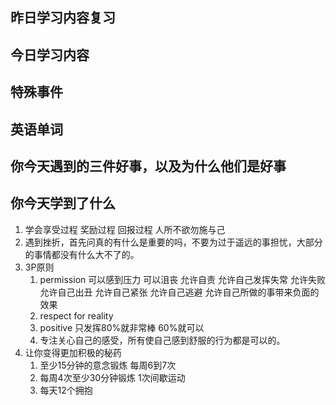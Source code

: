## 昨日学习内容复习
## 今日学习内容
## 特殊事件
## 英语单词
## 你今天遇到的三件好事，以及为什么他们是好事
## 你今天学到了什么
1. 学会享受过程 奖励过程 回报过程 人所不欲勿施与己
2. 遇到挫折，首先问真的有什么是重要的吗，不要为过于遥远的事担忧，大部分的事情都没有什么大不了的。
3. 3P原则 
	1. permission 可以感到压力 可以沮丧 允许自责 允许自己发挥失常 允许失败 允许自己出丑 允许自己紧张 允许自己逃避 允许自己所做的事带来负面的效果
	2. respect for reality
	3. positive 只发挥80%就非常棒 60%就可以
	4. 专注关心自己的感受，所有使自己感到舒服的行为都是可以的。
4. 让你变得更加积极的秘药
	1. 至少15分钟的意念锻炼 每周6到7次
	2. 每周4次至少30分钟锻炼 1次间歇运动
	3. 每天12个拥抱